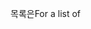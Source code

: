 <span data-ttu-id="e319f-101">목록은</span><span class="sxs-lookup"><span data-stu-id="e319f-101">For a list of</span></span>